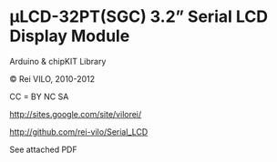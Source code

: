 
# μLCD-32PT(SGC) 3.2” Serial LCD Display Module

Arduino & chipKIT Library


© Rei VILO, 2010-2012

CC = BY NC SA

http://sites.google.com/site/vilorei/

http://github.com/rei-vilo/Serial_LCD



See attached PDF

